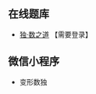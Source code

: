 ## 在线题库
- [独·数之道](http://www.sudokufans.org.cn/lx/game.index.php?type=xsum2) 【需要登录】

## 微信小程序
- 变形数独
